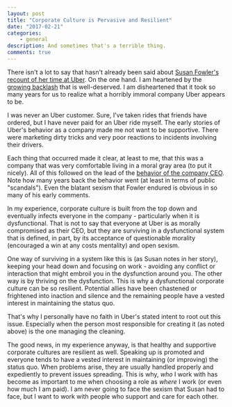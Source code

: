 ```yaml
---
layout: post
title: "Corporate Culture is Pervasive and Resilient"
date: "2017-02-21"
categories:
    - general
description: And sometimes that's a terrible thing.
comments: true
---
```


There isn't a lot to say that hasn't already been said about [Susan Fowler's recount of her time at Uber](https://www.susanjfowler.com/blog/2017/2/19/reflecting-on-one-very-strange-year-at-uber). On the one hand. I am heartened by the [growing backlash](http://mashable.com/2017/02/21/uber-app-store-reviews-plummet/#vc0NJXPA7Oqw) that is well-deserved. I am disheartened that it took so many years for us to realize what a horribly immoral company Uber appears to be.

I was never an Uber customer. Sure, I've taken rides that friends have ordered, but I have never paid for an Uber ride myself. The early stories of Uber's behavior as a company made me not want to be supportive. There were marketing dirty tricks and very poor reactions to incidents involving their drivers.

Each thing that occurred made it clear, at least to me, that this was a company that was very comfortable living in a moral gray area (to put it nicely). All of this followed on the lead of the [behavior of the company CEO](http://mashable.com/2017/02/21/uber-disgusting-examples/#VH5ilj68gmqY). Note how many years back the behavior went (at least in terms of public "scandals"). Even the blatant sexism that Fowler endured is obvious in so many of his early comments.

In my experience, corporate culture is built from the top down and eventually infects everyone in the company - particularly when it is dysfunctional. That is not to say that everyone at Uber is as morally compromised as their CEO, but they are surviving in a dysfunctional system that is defined, in part, by its acceptance of questionable morality (encouraged a win at any costs mentality) and open sexism.

One way of surviving in a system like this is (as Susan notes in her story), keeping your head down and focusing on work - avoiding any conflict or interaction that might embroil you in the dysfunction around you. The other way is by thriving on the dysfunction. This is why a dysfunctional corporate culture can be so resilient. Potential allies have been chastened or frightened into inaction and silence and the remaining people have a vested interest in maintaining the status quo.

That's why I personally have no faith in Uber's stated intent to root out this issue. Especially when the person most responsible for creating it (as noted above) is the one managing the cleaning.

The good news, in my experience anyway, is that healthy and supportive corporate cultures are resilient as well. Speaking up is promoted and everyone tends to have a vested interest in maintaining (or improving) the status quo. When problems arise, they are usually handled properly and expediently to prevent issues spreading. This is why, _who_ I work with has become as important to me when choosing a role as _where_ I work (or even how much I am paid). I am never going to face the sexism that Susan had to face, but I want to work with people who support and care for each other.
